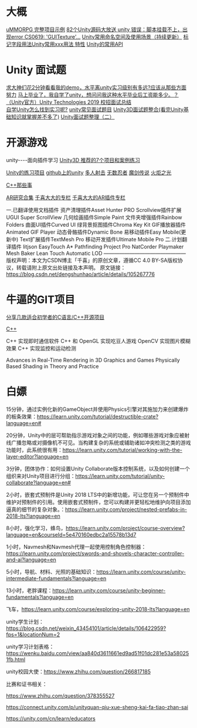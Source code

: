 # 大概

[uMMORPG 完整项目示例](https://mp.weixin.qq.com/s?__biz=MzI4OTc2MzU5Mw==&mid=2247483651&idx=6&sn=b04bb0e81a756116dde29ae3c4599c29&chksm=ec2b7965db5cf073821940244da5d03ba9305c60bb60dd3d8ddb33e13a929cb4426e9d06f906&mpshare=1&scene=23&srcid=&sharer_sharetime=1583373624604&sharer_shareid=6a479cd3da8d27096c182aede6bdef95#rd)
[82个Unity源码大放送 ](https://mp.weixin.qq.com/s?__biz=MzU1MDQ0NTc2Nw==&mid=2247483679&idx=1&sn=2e4aaf5f538bc298394e710df0d9ac39&chksm=fba136b7ccd6bfa12c245c022708852e026559addfe1307bf99cff08c4bab67b6a9f2105b04d&mpshare=1&scene=23&srcid=&sharer_sharetime=1583373526667&sharer_shareid=6a479cd3da8d27096c182aede6bdef95#rd)
[unity 错误：脚本挂载不上，出现error CS0619: 'GUITexture'...](https://blog.csdn.net/qq_43656250/article/details/104463731)
[Unity常用命名空间及使用场景（持续更新）](https://blog.csdn.net/qq_23377827/article/details/80452270?depth_1-utm_source=distribute.pc_relevant.none-task&utm_source=distribute.pc_relevant.none-task)
[标记字段用法Unity常用xxx用法 特性](https://www.jianshu.com/p/b79209e405da)
[Unity的常用API](https://www.cnblogs.com/zhh19981104/p/8628150.html)

# Unity 面试题

[求大神们花2分钟看看我的demo，水平离unity实习级别有多远?应该从那些方面努力](https://www.zhihu.com/question/40107202)
[马上毕业了，我自学了unity，想问问我这种水平毕业后工资能多少。？](https://www.zhihu.com/question/64951492)
[（Unity官方）Unity Technologies 2019 校招面试总结](https://zhuanlan.zhihu.com/p/62331129)    
[自学Unity怎么找到实习呢?](https://www.zhihu.com/question/67815663)
[unity常见面试题目](https://wenku.baidu.com/view/c59f8186f01dc281e43af01b.html)
[Unity3D面试题整合(看完Unity基础知识就掌握差不多了)](http://www.360doc.com/content/18/0423/09/54584204_747989382.shtml)
[Unity面试题整理（二）](https://blog.csdn.net/a1191835397/article/details/96832851#blob-path)

# 开源游戏

unity----面向插件学习
[Unity3D 推荐的7个项目和案例练习 ](https://www.sohu.com/a/296427608_120099886)

[Unity的练习项目](https://github.com/XINCGer/Unity3DTraining)
[github上的unity](https://www.zhihu.com/search?type=content&q=github上unity)
[多人射击](https://github.com/Armour/Multiplayer-FPS)
[无数忍者](https://github.com/Xenomega/Sycophant)
[魔剑传说](https://github.com/Uyouii/TalesOfEvilSword_Finished)
[火炬之光](https://gameinstitute.qq.com/community/detail/120934)

[C++那些事](https://github.com/Light-City/CPlusPlusThings)


[AR研究合集](https://blog.csdn.net/dengshunhao/article/details/85274933)
[千喜大大的专栏](https://blog.csdn.net/dengshunhao)
[千喜大大的AR插件专栏](https://blog.csdn.net/dengshunhao/category_9863861.html?utm_source=BWXQ_bottombtn)

一.已翻译使用文档插件
资产清理插件Asset Hunter PRO
Scrollview插件扩展UGUI Super ScrollView
几何绘画插件Simple Paint
文件夹增强插件Rainbow Folders
曲面UI插件Curved UI
绿背景抠图插件Chroma Key Kit
GIF播放器插件Animated GIF Player
动态骨骼插件Dynamic Bone
易移动插件Easy Mobile(更新中)
Text扩展插件TextMesh Pro
移动开发插件Ultimate Mobile Pro
二.计划翻译插件
litjson
EasyTouch
A* Pathfinding Project Pro
NatCorder
Playmaker
Mesh Baker
Lean Touch
Automatic LOD
————————————————
版权声明：本文为CSDN博主「千喜」的原创文章，遵循CC 4.0 BY-SA版权协议，转载请附上原文出处链接及本声明。
原文链接：https://blog.csdn.net/dengshunhao/article/details/105267776

# 牛逼的GIT项目

[分享几款适合初学者的C语言/C++开源项目](https://mp.weixin.qq.com/s?__biz=MzU4ODI1MjA3NQ==&mid=2247485597&idx=1&sn=5e7f53ead683237f017dc352cab591d9&chksm=fddede59caa9574f4adc642b7aa7f77d476d2be3afa04649273f528a43d5c42808a6c32c3f50&mpshare=1&scene=23&srcid&sharer_sharetime=1587884106530&sharer_shareid=6a479cd3da8d27096c182aede6bdef95%23rd)

[C++](https://www.zhihu.com/question/51560126)

C++ 实现即时通信软件
C++ 和 OpenGL 实现吃豆人游戏
OpenCV 实现图片模糊效果
C++ 实现监控和运动检测

Advances in Real-Time Rendering in 3D Graphics and Games
Physically Based Shading in Theory and Practice



# 白嫖

15分钟，通过实例化新的GameObject并使用Physics引擎对其施加力来创建爆炸的板条效果：https://learn.unity.com/tutorial/destructible-crate?language=en#

20分钟，Unity中的层可帮助指示游戏对象之间的功能，例如哪些游戏对象应被射线广播忽略或对摄像机不可见。当构建复杂的系统或辅助诸如冲突检测之类的游戏功能时，此系统很有用：https://learn.unity.com/tutorial/working-with-the-layer-editor?language=en

3分钟，团体协作：如何设置Unity Collaborate版本控制系统，以及如何创建一个组织来对Unity项目进行分组：https://learn.unity.com/tutorial/unity-collaborate?language=en#

2小时，嵌套式预制件是Unity 2018 LTS中的新增功能，可让您在另一个预制件中维护对预制件的引用。使用嵌套式预制件，您可以构建并更轻松地维护向项目添加逼真的细节的复杂对象。：https://learn.unity.com/project/nested-prefabs-in-2018-lts?language=en

8小时，强化学习，蜂鸟，https://learn.unity.com/project/course-overview?language=en&courseId=5e470160edbc2a15578b13d7

1小时，Navmesh和Navmesh代理一起使用控制角色控制器：https://learn.unity.com/project/swords-and-shovels-character-controller-and-ai?language=en

5小时，导航、材料、光照的基础知识：https://learn.unity.com/course/unity-intermediate-fundamentals?language=en



13小时，老胖课程：https://learn.unity.com/course/unity-beginner-fundamentals?language=en

飞车，https://learn.unity.com/course/exploring-unity-2018-lts?language=en



unity学生计划：https://blog.csdn.net/weixin_43454101/article/details/106422959?fps=1&locationNum=2

unity学习计划表格：https://wenku.baidu.com/view/aa840d3611661ed9ad51f01dc281e53a580251fb.html

unity校园大使：https://www.zhihu.com/question/266817185

比赛和证书相关：

https://www.zhihu.com/question/378355527

https://connect.unity.com/p/unityquan-qiu-xue-sheng-kai-fa-tiao-zhan-sai

https://unity.com/cn/learn/educators